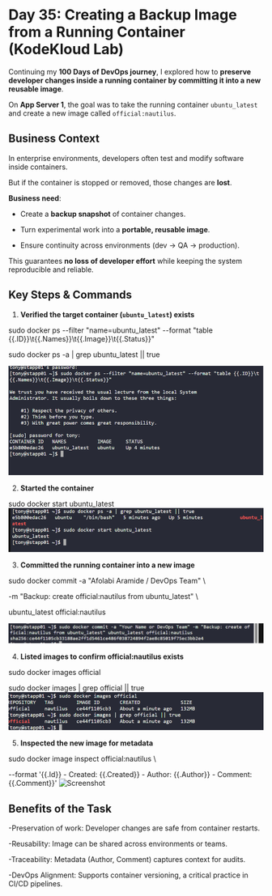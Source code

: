 # Day 35: Creating a Backup Image from a Running Container (KodeKloud Lab)

Continuing my **100 Days of DevOps journey**, I explored how to **preserve developer changes inside a running container by committing it into a new reusable image**.  

On **App Server 1**, the goal was to take the running container `ubuntu_latest` and create a new image called `official:nautilus`.


## Business Context

In enterprise environments, developers often test and modify software inside containers.  

But if the container is stopped or removed, those changes are **lost**.  

**Business need**:  

- Create a **backup snapshot** of container changes.  

- Turn experimental work into a **portable, reusable image**.  

- Ensure continuity across environments (dev → QA → production).  

This guarantees **no loss of developer effort** while keeping the system reproducible and reliable.

## Key Steps & Commands

1. **Verified the target container (`ubuntu_latest`) exists**

sudo docker ps --filter "name=ubuntu_latest" --format "table {{.ID}}\t{{.Names}}\t{{.Image}}\t{{.Status}}"

sudo docker ps -a | grep ubuntu_latest || true

![Screenshot](screenshots/verify_container.png)

2. **Started the container**

sudo docker start ubuntu_latest
![Screenshot](screenshots/start_container.png)

3. **Committed the running container into a new image**

sudo docker commit -a "Afolabi Aramide / DevOps Team" \

  -m "Backup: create official:nautilus from ubuntu_latest" \
  
  ubuntu_latest official:nautilus

![Screenshot](screenshots/commit_new_image.png)

4. **Listed images to confirm official:nautilus exists**

sudo docker images official

sudo docker images | grep official || true
![Screenshot](screenshots/images_list.png)

5. **Inspected the new image for metadata**

sudo docker image inspect official:nautilus \

  --format '{{.Id}} - Created: {{.Created}} - Author: {{.Author}} - Comment: {{.Comment}}'
![Screenshot](screenshots/inspect_image.png)

## Benefits of the Task
-Preservation of work: Developer changes are safe from container restarts.

-Reusability: Image can be shared across environments or teams.

-Traceability: Metadata (Author, Comment) captures context for audits.

-DevOps Alignment: Supports container versioning, a critical practice in CI/CD pipelines.
